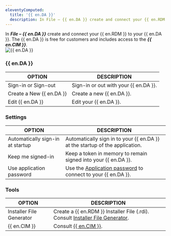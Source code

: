 ```yaml
---
eleventyComputed:
  title: '{{ en.DA }}'
  description: In File – {{ en.DA }} create and connect your {{ en.RDM }} to your {{ en.DA }}. The {{ en.DA }} is free for customers and includes access to the {{ en.CIM }}.  
---
```

In ***File – {{ en.DA }}*** create and connect your {{ en.RDM }} to your {{ en.DA }}. The {{ en.DA }} is free for customers and includes access to the ***{{ en.CIM }}***.  
![{{ en.DA }}](https://webdevolutions.azureedge.net/docs/en/rdm/windows/clip10026.png) 

### {{ en.DA }}

| OPTION                   | DESCRIPTION                        |
|--------------------------|------------------------------------|
| Sign-in or Sign-out      | Sign-in or out with your {{ en.DA }}. |
| Create a New {{ en.DA }} | Create a new {{ en.DA }}.          |
| Edit {{ en.DA }}         | Edit your {{ en.DA }}.             |


### Settings 

| OPTION                   | DESCRIPTION                        |
|--------------------------|------------------------------------|
| Automatically sign-in at startup | Automatically sign in to your {{ en.DA }} at the startup of the application.                                |
| Keep me signed-in                | Keep a token in memory to remain signed into your {{ en.DA }}.                                              |
| Use application password         | Use the [Application password](/kb/remote-desktop-manager/how-to-articles/application-passwords-setup/) to connect to your {{ en.DA }}. |


### Tools 


| OPTION                   | DESCRIPTION                        |
|--------------------------|------------------------------------|
| Installer File Generator | Create a {{ en.RDM }} Installer File (.rdi). Consult [Installer File Generator](/rdm/windows/installation/client/custom-installer-service/installer-file-generator/). |
| {{ en.CIM }}           | Consult [{{ en.CIM }}](/rdm/windows/installation/client/custom-installer-service/).                                    |

